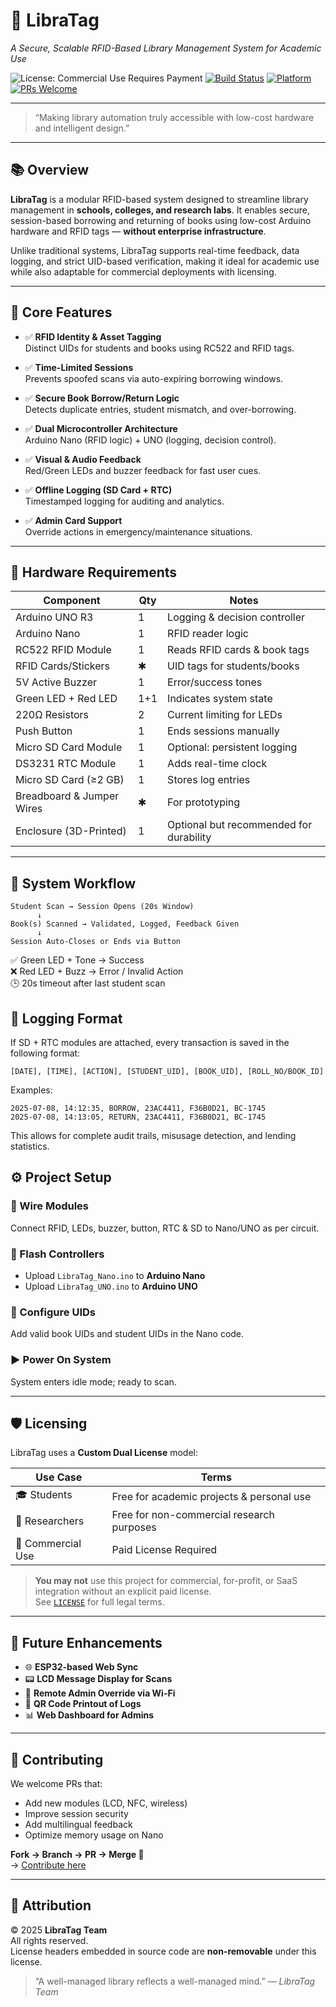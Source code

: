 # 📘 LibraTag  
*A Secure, Scalable RFID-Based Library Management System for Academic Use*


![License: Commercial Use Requires Payment](https://img.shields.io/badge/license-Commercial%20Use%20Paid-red)
[![Build Status](https://img.shields.io/badge/build-passing-brightgreen.svg)](https://github.com/shadow-leaked/LibraTag/actions)
[![Platform](https://img.shields.io/badge/platform-Arduino-orange.svg)](https://www.arduino.cc/)
[![PRs Welcome](https://img.shields.io/badge/PRs-welcome-brightgreen.svg)](https://github.com/shadow-leaked/LibraTag/pulls)

---

> “Making library automation truly accessible with low-cost hardware and intelligent design.”

---

## 📚 Overview

**LibraTag** is a modular RFID-based system designed to streamline library management in **schools, colleges, and research labs**. It enables secure, session-based borrowing and returning of books using low-cost Arduino hardware and RFID tags — **without enterprise infrastructure**.

Unlike traditional systems, LibraTag supports real-time feedback, data logging, and strict UID-based verification, making it ideal for academic use while also adaptable for commercial deployments with licensing.

---

## 🔑 Core Features

- ✅ **RFID Identity & Asset Tagging**  
  Distinct UIDs for students and books using RC522 and RFID tags.

- ✅ **Time-Limited Sessions**  
  Prevents spoofed scans via auto-expiring borrowing windows.

- ✅ **Secure Book Borrow/Return Logic**  
  Detects duplicate entries, student mismatch, and over-borrowing.

- ✅ **Dual Microcontroller Architecture**  
  Arduino Nano (RFID logic) + UNO (logging, decision control).

- ✅ **Visual & Audio Feedback**  
  Red/Green LEDs and buzzer feedback for fast user cues.

- ✅ **Offline Logging (SD Card + RTC)**  
  Timestamped logging for auditing and analytics.

- ✅ **Admin Card Support**  
  Override actions in emergency/maintenance situations.

---

## 🧰 Hardware Requirements

| Component                  | Qty | Notes                                               |
|---------------------------|-----|-----------------------------------------------------|
| Arduino UNO R3            | 1   | Logging & decision controller                       |
| Arduino Nano              | 1   | RFID reader logic                                   |
| RC522 RFID Module         | 1   | Reads RFID cards & book tags                        |
| RFID Cards/Stickers       | ✱   | UID tags for students/books                         |
| 5V Active Buzzer          | 1   | Error/success tones                                 |
| Green LED + Red LED       | 1+1 | Indicates system state                              |
| 220Ω Resistors            | 2   | Current limiting for LEDs                           |
| Push Button               | 1   | Ends sessions manually                              |
| Micro SD Card Module      | 1   | Optional: persistent logging                        |
| DS3231 RTC Module         | 1   | Adds real-time clock                                |
| Micro SD Card (≥2 GB)     | 1   | Stores log entries                                  |
| Breadboard & Jumper Wires | ✱   | For prototyping                                     |
| Enclosure (3D-Printed)    | 1   | Optional but recommended for durability             |

---

## 🔁 System Workflow

```plaintext
Student Scan → Session Opens (20s Window)
      ↓
Book(s) Scanned → Validated, Logged, Feedback Given
      ↓
Session Auto-Closes or Ends via Button
```
✅ Green LED + Tone → Success   
❌ Red LED + Buzz → Error / Invalid Action  
🕒 20s timeout after last student scan

## 💾 Logging Format
If SD + RTC modules are attached, every transaction is saved in the following format:
```
[DATE], [TIME], [ACTION], [STUDENT_UID], [BOOK_UID], [ROLL_NO/BOOK_ID]
```
Examples:
```
2025-07-08, 14:12:35, BORROW, 23AC4411, F36B0D21, BC-1745
2025-07-08, 14:13:05, RETURN, 23AC4411, F36B0D21, BC-1745
```
This allows for complete audit trails, misusage detection, and lending statistics.

## ⚙️ Project Setup

### 🔌 Wire Modules
Connect RFID, LEDs, buzzer, button, RTC & SD to Nano/UNO as per circuit.

### 💾 Flash Controllers
- Upload `LibraTag_Nano.ino` to **Arduino Nano**  
- Upload `LibraTag_UNO.ino` to **Arduino UNO**

### 🧾 Configure UIDs
Add valid book UIDs and student UIDs in the Nano code.

### ▶️ Power On System
System enters idle mode; ready to scan.

---

## 🛡 Licensing

LibraTag uses a **Custom Dual License** model:

| Use Case          | Terms                                           |
|-------------------|--------------------------------------------------|
| 🎓 Students       | Free for academic projects & personal use        |
| 🏫 Researchers    | Free for non-commercial research purposes         |
| 🏢 Commercial Use | Paid License Required                            |

> **You may not** use this project for commercial, for-profit, or SaaS integration without an explicit paid license.  
See [`LICENSE`](./LICENSE) for full legal terms.

---

## 📌 Future Enhancements

- 🌐 **ESP32-based Web Sync**
- 📟 **LCD Message Display for Scans**
- 🛜 **Remote Admin Override via Wi-Fi**
- 🧾 **QR Code Printout of Logs**
- 📊 **Web Dashboard for Admins**

---

## 🙌 Contributing

We welcome PRs that:
- Add new modules (LCD, NFC, wireless)
- Improve session security
- Add multilingual feedback
- Optimize memory usage on Nano

**Fork → Branch → PR → Merge 🔁**  
→ [Contribute here](https://github.com/shadow-leaked/LibraTag/pulls)

---

## 📣 Attribution

© 2025 **LibraTag Team**  
All rights reserved.  
License headers embedded in source code are **non-removable** under this license.

> “A well-managed library reflects a well-managed mind.” — *LibraTag Team*
